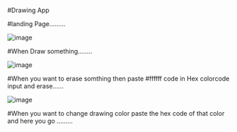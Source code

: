 #Drawing App

#landing Page.........

![image](https://user-images.githubusercontent.com/81670997/169639129-5cb35d07-e773-4c7a-9e57-7d021833ccaf.png)

#When Draw something........

![image](https://user-images.githubusercontent.com/81670997/169639188-1836f4b2-753f-4167-b53c-4ee54a766f46.png)

#When you want to erase somthing then paste #ffffff code in Hex colorcode input and erase......

![image](https://user-images.githubusercontent.com/81670997/169639250-8b1c723a-48a8-43de-985f-f0a621730e1a.png)

#When you want to change drawing color paste the hex code of that color and here you go .........
